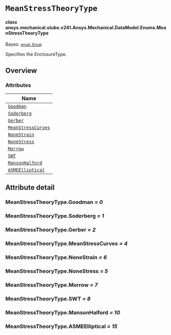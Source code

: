 <!-- vale off -->

<a id="meanstresstheorytype"></a>

# `MeanStressTheoryType`

<a id="ansys.mechanical.stubs.v241.Ansys.Mechanical.DataModel.Enums.MeanStressTheoryType"></a>

#### *class* ansys.mechanical.stubs.v241.Ansys.Mechanical.DataModel.Enums.MeanStressTheoryType

Bases: [`enum.Enum`](https://docs.python.org/3/library/enum.html#enum.Enum)

Specifies the EnclosureType.

<!-- !! processed by numpydoc !! -->

<a id="overview"></a>

## Overview

### Attributes

| Name |
| -------------------------------------------------------------- |
| [`Goodman`](#MeanStressTheoryType.Goodman) |
| [`Soderberg`](#MeanStressTheoryType.Soderberg) |
| [`Gerber`](#MeanStressTheoryType.Gerber) |
| [`MeanStressCurves`](#MeanStressTheoryType.MeanStressCurves) |
| [`NoneStrain`](#MeanStressTheoryType.NoneStrain) |
| [`NoneStress`](#MeanStressTheoryType.NoneStress) |
| [`Morrow`](#MeanStressTheoryType.Morrow) |
| [`SWT`](#MeanStressTheoryType.SWT) |
| [`MansonHalford`](#MeanStressTheoryType.MansonHalford) |
| [`ASMEElliptical`](#MeanStressTheoryType.ASMEElliptical) |

<a id="attribute-detail"></a>

## Attribute detail

<a id="MeanStressTheoryType.Goodman"></a>

### MeanStressTheoryType.Goodman *= 0*

<a id="MeanStressTheoryType.Soderberg"></a>

### MeanStressTheoryType.Soderberg *= 1*

<a id="MeanStressTheoryType.Gerber"></a>

### MeanStressTheoryType.Gerber *= 2*

<a id="MeanStressTheoryType.MeanStressCurves"></a>

### MeanStressTheoryType.MeanStressCurves *= 4*

<a id="MeanStressTheoryType.NoneStrain"></a>

### MeanStressTheoryType.NoneStrain *= 6*

<a id="MeanStressTheoryType.NoneStress"></a>

### MeanStressTheoryType.NoneStress *= 5*

<a id="MeanStressTheoryType.Morrow"></a>

### MeanStressTheoryType.Morrow *= 7*

<a id="MeanStressTheoryType.SWT"></a>

### MeanStressTheoryType.SWT *= 8*

<a id="MeanStressTheoryType.MansonHalford"></a>

### MeanStressTheoryType.MansonHalford *= 10*

<a id="MeanStressTheoryType.ASMEElliptical"></a>

### MeanStressTheoryType.ASMEElliptical *= 15*

<!-- vale on -->
